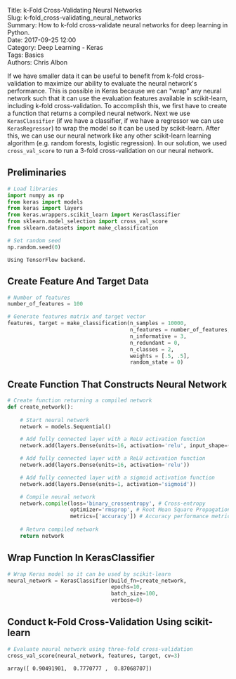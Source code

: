 Title: k-Fold Cross-Validating Neural Networks    
Slug: k-fold_cross-validating_neural_networks    
Summary: How to k-fold cross-validate neural networks for deep learning in Python.    
Date: 2017-09-25 12:00  
Category: Deep Learning - Keras  
Tags: Basics   
Authors: Chris Albon

If we have smaller data it can be useful to benefit from k-fold cross-validation to maximize our ability to evaluate the neural network's performance. This is possible in Keras because we can "wrap" any neural network such that it can use the evaluation features available in scikit-learn, including k-fold cross-validation. To accomplish this, we first have to create a function that returns a compiled neural network. Next we use `KerasClassifier` (if we have a classifier, if we have a regressor we can use `KerasRegressor`) to wrap the model so it can be used by scikit-learn. After this, we can use our neural network like any other scikit-learn learning algorithm (e.g. random forests, logistic regression). In our solution, we used `cross_val_score` to run a 3-fold cross-validation on our neural network.

## Preliminaries


```python
# Load libraries
import numpy as np
from keras import models
from keras import layers
from keras.wrappers.scikit_learn import KerasClassifier
from sklearn.model_selection import cross_val_score
from sklearn.datasets import make_classification

# Set random seed
np.random.seed(0)
```

    Using TensorFlow backend.


## Create Feature And Target Data


```python
# Number of features
number_of_features = 100

# Generate features matrix and target vector
features, target = make_classification(n_samples = 10000,
                                       n_features = number_of_features,
                                       n_informative = 3,
                                       n_redundant = 0,
                                       n_classes = 2,
                                       weights = [.5, .5],
                                       random_state = 0)
```

## Create Function That Constructs Neural Network


```python
# Create function returning a compiled network
def create_network():
    
    # Start neural network
    network = models.Sequential()

    # Add fully connected layer with a ReLU activation function
    network.add(layers.Dense(units=16, activation='relu', input_shape=(number_of_features,)))

    # Add fully connected layer with a ReLU activation function
    network.add(layers.Dense(units=16, activation='relu'))

    # Add fully connected layer with a sigmoid activation function
    network.add(layers.Dense(units=1, activation='sigmoid'))

    # Compile neural network
    network.compile(loss='binary_crossentropy', # Cross-entropy
                    optimizer='rmsprop', # Root Mean Square Propagation
                    metrics=['accuracy']) # Accuracy performance metric
    
    # Return compiled network
    return network
```

## Wrap Function In KerasClassifier


```python
# Wrap Keras model so it can be used by scikit-learn
neural_network = KerasClassifier(build_fn=create_network, 
                                 epochs=10, 
                                 batch_size=100, 
                                 verbose=0)
```

## Conduct k-Fold Cross-Validation Using scikit-learn


```python
# Evaluate neural network using three-fold cross-validation
cross_val_score(neural_network, features, target, cv=3)
```




    array([ 0.90491901,  0.7770777 ,  0.87068707])



